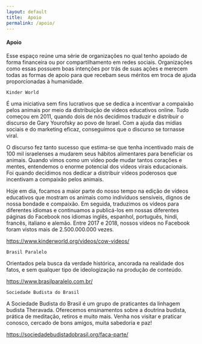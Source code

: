 ```yaml
---
layout: default
title:  Apoio
permalink: /apoio/
---
```


#### Apoio

Esse espaço reúne uma série de organizações no qual tenho apoiado de forma financeira ou por compartilhamento em redes sociais.
Organizações como essas possuem boas intenções por trás de suas ações e merecem todas as formas de apoio para que recebam seus méritos em troca de ajuda proporcionadas à humanidade.

`Kinder World`

É uma iniciativa sem fins lucrativos que se dedica a incentivar a compaixão pelos animais por meio da distribuição de vídeos educativos online. Tudo começou em 2011, quando dois de nós decidimos traduzir e distribuir o discurso de Gary Yourofsky ao povo de Israel. Com a ajuda das mídias sociais e do marketing eficaz, conseguimos que o discurso se tornasse viral.

O discurso fez tanto sucesso que estima-se que tenha incentivado mais de 100 mil israelenses a mudarem seus hábitos alimentares para beneficiar os animais. Quando vimos como um vídeo pode mudar tantos corações e mentes, entendemos o enorme potencial dos vídeos virais educacionais. Foi quando decidimos nos dedicar a distribuir vídeos poderosos que incentivam a compaixão pelos animais.

Hoje em dia, focamos a maior parte do nosso tempo na edição de vídeos educativos que mostram os animais como indivíduos sensíveis, dignos de nossa bondade e compaixão. Em seguida, traduzimos os vídeos para diferentes idiomas e continuamos a publicá-los em nossas diferentes páginas do Facebook nos idiomas inglês, espanhol, português, hindi, francês, italiano e alemão. Entre 2017 e 2018, nossos vídeos no Facebook foram vistos mais de 2.500.000.000 vezes.

<a href="https://www.kinderworld.org/videos/cow-videos/" target="_blank">https://www.kinderworld.org/videos/cow-videos/</a>


`Brasil Paralelo`

Orientados pela busca da verdade histórica, ancorada na realidade dos fatos, e sem qualquer tipo de ideologização na produção de conteúdo.

<a href="https://www.brasilparalelo.com.br/" target="_blank">https://www.brasilparalelo.com.br/</a>


`Sociedade Budista do Brasil`

A Sociedade Budista do Brasil é um grupo de praticantes da linhagem budista Theravada. Oferecemos ensinamentos sobre a doutrina budista, prática de meditação, retiros e muito mais. Venha nos visitar e praticar conosco, cercado de bons amigos, muita sabedoria e paz!

<a href="https://sociedadebudistadobrasil.org/faca-parte/" target="_blank">https://sociedadebudistadobrasil.org/faca-parte/</a>
